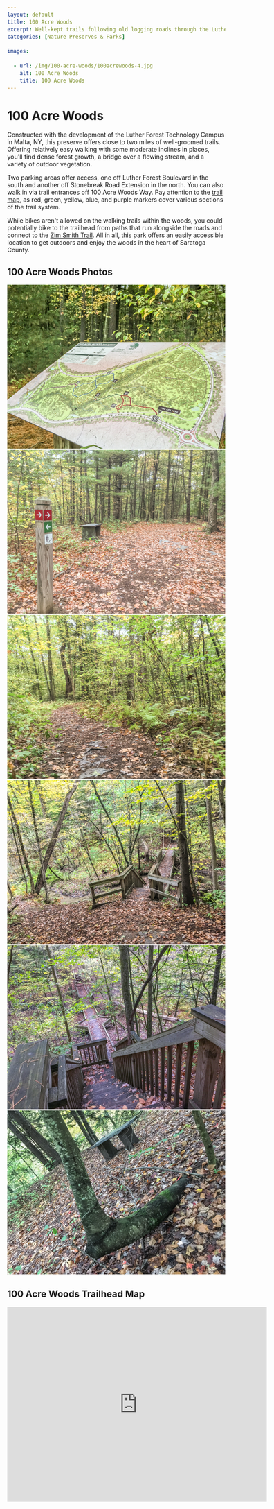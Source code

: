 ```yaml
---
layout: default
title: 100 Acre Woods 
excerpt: Well-kept trails following old logging roads through the Luther Forest area in Malta
categories: [Nature Preserves & Parks]

images:

  - url: /img/100-acre-woods/100acrewoods-4.jpg
    alt: 100 Acre Woods
    title: 100 Acre Woods
---
```


<h1>100 Acre Woods</h1>

<p>Constructed with the development of the Luther Forest Technology Campus in Malta, NY, this preserve offers close to two miles of well-groomed trails. Offering relatively easy walking with some moderate inclines in places, you'll find dense forest growth, a bridge over a flowing stream, and a variety of outdoor vegetation. 	
</p>
<p>Two parking areas offer access, one off Luther Forest Boulevard in the south and another off Stonebreak Road Extension in the north. You can also walk in via trail entrances off 100 Acre Woods Way. Pay attention to the <a href="http://www.saratogacountyny.gov/upload/2010092109.pdf" target="_blank">trail map</a>, as red, green, yellow, blue, and purple markers cover various sections of the trail system.
</p>
<p>While bikes aren't allowed on the walking trails within the woods, you could potentially bike to the trailhead from paths that run alongside the roads and connect to the <a href="http://newyorktrailheads.com/2016/04/09/Zim-Smith-Trail.html">Zim Smith Trail</a>. All in all, this park offers an easily accessible location to get outdoors and enjoy the woods in the heart of Saratoga County.</p>

<h2>100 Acre Woods Photos</h2>

<div class="fotorama" data-nav="thumbs" data-width="100%"
                     data-ratio="800/600"
                     data-min-width="100%"
                     data-max-width="1000"
                     data-min-height="300"
                     data-max-height="100%" >
<img src="/img/100-acre-woods/100acrewoods-1.jpg" alt="100 Acre Woods trail map"><br />
<img src="/img/100-acre-woods/100acrewoods-2.jpg" alt="Trail intersection"><br />
<img src="/img/100-acre-woods/100acrewoods-3.jpg" alt="Path through woods"><br />
<img src="/img/100-acre-woods/100acrewoods-4.jpg" alt="Stairs to bridge over creek"><br />
<img src="/img/100-acre-woods/100acrewoods-5.jpg" alt="Stairs"><br />
<img src="/img/100-acre-woods/100acrewoods-6.jpg" alt="Bench & tree	"><br />

</div>

<h2 id="trailmap">100 Acre Woods Trailhead Map</h2>

<div class="google-maps">
<iframe src="https://www.google.com/maps/embed?pb=!1m18!1m12!1m3!1d2246.2756348861994!2d-73.76572269568189!3d42.95637988992615!2m3!1f0!2f0!3f0!3m2!1i1024!2i768!4f13.1!3m3!1m2!1s0x89de3e6e97c2a0fd%3A0xb559376d9893a112!2sLuther+Forest+Blvd%2C+Ballston+Spa%2C+NY+12020!5e1!3m2!1sen!2sus!4v1508613955799" width="600" height="450" frameborder="0" style="border:0" allowfullscreen></iframe></div>